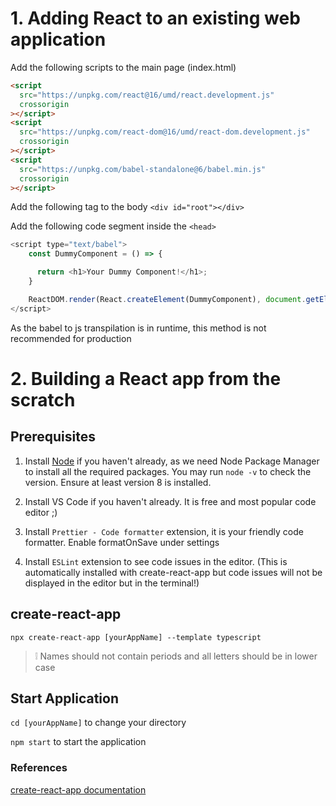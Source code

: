 # 1. Adding React to an existing web application

Add the following scripts to the main page (index.html)

```html
<script
  src="https://unpkg.com/react@16/umd/react.development.js"
  crossorigin
></script>
<script
  src="https://unpkg.com/react-dom@16/umd/react-dom.development.js"
  crossorigin
></script>
<script
  src="https://unpkg.com/babel-standalone@6/babel.min.js"
  crossorigin
></script>
```

Add the following tag to the body
`<div id="root"></div>`

Add the following code segment inside the `<head>`

```javascript
<script type="text/babel">
    const DummyComponent = () => {

      return <h1>Your Dummy Component!</h1>;
    }

    ReactDOM.render(React.createElement(DummyComponent), document.getElementById('root'));
</script>
```

As the babel to js transpilation is in runtime, this method is not recommended for production

# 2. Building a React app from the scratch

## Prerequisites

1. Install [Node](https://nodejs.org/en/download/) if you haven't already, as we need Node Package Manager to install all the required packages. You may run `node -v` to check the version. Ensure at least version 8 is installed.

2. Install VS Code if you haven't already. It is free and most popular code editor ;)

3. Install `Prettier - Code formatter` extension, it is your friendly code formatter. Enable formatOnSave under settings

4. Install `ESLint` extension to see code issues in the editor. (This is automatically installed with create-react-app but code issues will not be displayed in the editor but in the terminal!)

## create-react-app

`npx create-react-app [yourAppName] --template typescript`

> :grey_exclamation: Names should not contain periods and all letters should be in lower case

## Start Application

`cd [yourAppName]` to change your directory

`npm start` to start the application

### References
[create-react-app documentation](https://create-react-app.dev/docs/getting-started)
